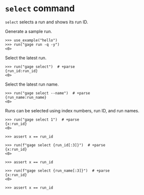 # `select` command

`select` selects a run and shows its run ID.

Generate a sample run.

    >>> use_example("hello")
    >>> run("gage run -q -y")
    <0>

Select the latest run.

    >>> run("gage select")  # +parse
    {run_id:run_id}
    <0>

Select the latest run name.

    >>> run("gage select --name")  # +parse
    {run_name:run_name}
    <0>

Runs can be selected using index numbers, run ID, and run names.

    >>> run("gage select 1")  # +parse
    {x:run_id}
    <0>

    >>> assert x == run_id

    >>> run(f"gage select {run_id[:3]}")  # +parse
    {x:run_id}
    <0>

    >>> assert x == run_id

    >>> run(f"gage select {run_name[:3]}")  # +parse
    {x:run_id}
    <0>

    >>> assert x == run_id
